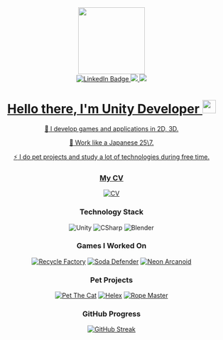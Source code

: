 <div id="header" align="center">
  <img src="https://media.giphy.com/media/edcqYHlnPKJrC6ZBbA/giphy.gif" width="150"/>
</div>

<div id="badges" align="center">
<a href="https://www.linkedin.com/in/dima-romanovich-8747551a2/">
  <img src="https://img.shields.io/badge/LinkedIn-blue?style=for-the-badge&logo=linkedin&logoColor=white" alt="LinkedIn Badge"/>
  </a>
  <a href="https://t.me/r8nes">
  <img src="https://img.shields.io/badge/-Telegram-123456?style=for-the-badge&logo=telegram"/>
  </a>
  <a href="https://vk.com/unmask.unmasked">
  <img src="https://img.shields.io/badge/-VK-123456?style=for-the-badge&logo=vk&logoColor=318CE7"/>
 </div>
  
<div id="badges" align="center">
<img src="https://komarev.com/ghpvc/?username=r8nes&style=flat-square&color=blue" alt=""/>

<h1>
  Hello there, I'm Unity Developer
  <img src="https://media.giphy.com/media/hvRJCLFzcasrR4ia7z/giphy.gif" width="30px"/>
</h1>

:telescope: I develop games and applications in 2D, 3D.

:seedling: Work like a Japanese 25\7.

:zap: I do pet projects and study a lot of technologies during free time.

</div>

<div align="center">

### My CV

[![CV](https://img.shields.io/badge/-CV_Dmitriy-123456?style=for-the-badge&logo=GoogleMessages)](https://drive.google.com/file/d/1SutVr3vgkTQFIxNZEUu75hd7JZXtdF5_/view?usp=share_link/)


### Technology Stack

![Unity](https://img.shields.io/badge/-Unity-123456?style=for-the-badge&logo=unity)
![CSharp](https://img.shields.io/badge/-CSharp-123456?style=for-the-badge&logo=csharp&logoColor=37E1FF)
![Blender](https://img.shields.io/badge/-Blender-123456?style=for-the-badge&logo=blender&logoColor=F4CA16)

### Games I Worked On
[![Recycle Factory](https://img.shields.io/badge/-Recycle_Factory-123456?style=for-the-badge&logo=GooglePlay)](https://play.google.com/store/apps/details?id=com.cyrm.recyclefactory&hl=en&gl=US&pli=1)
[![Soda Defender](https://img.shields.io/badge/-Soda_Defender-123456?style=for-the-badge&logo=GooglePlay)](https://play.google.com/store/apps/details?id=com.CyberRom.SodaDefender&hl=en&gl=US)
[![Neon Arcanoid](https://img.shields.io/badge/-Neon_Arcanoid-123456?style=for-the-badge&logo=GooglePlay)](https://play.google.com/store/apps/details?id=com.AngryCatStudio.NeonArcanoid)

### Pet Projects

[![Pet The Cat](https://img.shields.io/badge/-Pet_The_Cat-123456?style=for-the-badge&logo=GitHub)](https://github.com/r8nes/Cat_Life_Project_1)
[![Helex](https://img.shields.io/badge/-Helex-123456?style=for-the-badge&logo=GitHub)](https://github.com/r8nes/Helix_Project_2)
[![Rope Master](https://img.shields.io/badge/-Rope_Master-123456?style=for-the-badge&logo=GitHub)](https://github.com/r8nes/Rope_Project_4)

### GitHub Progress
[![GitHub Streak](https://github-readme-streak-stats.herokuapp.com?user=r8nes&theme=darcula&hide_border=true&border_radius=1)](https://git.io/streak-stats)
</div>


